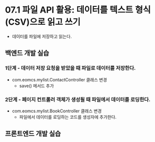 # 07.1 파일 API 활용: 데이터를 텍스트 형식(CSV)으로 읽고 쓰기

- 데이터를 파일에 저장하고 읽는다.

## 백엔드 개발 실습

### 1단계 - 데이터 저장 요청을 받았을 때 파일로 데이터를 저장한다.

- com.eomcs.mylist.ContactController 클래스 변경
  - save() 메서드 추가

### 2단계 - 페이지 컨트롤러 객체가 생성될 때 파일에서 데이터를 로딩한다.

- com.eomcs.mylist.BookController 클래스 변경
  - 파일에서 데이터를 로딩하는 코드를 생성자에 추가한다.

## 프론트엔드 개발 실습








#
